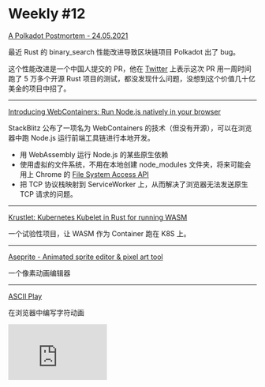 # Weekly #12

[A Polkadot Postmortem - 24.05.2021](https://polkadot.network/a-polkadot-postmortem-24-05-2021/)

最近 Rust 的 binary_search 性能改进导致区块链项目 Polkadot 出了 bug。

这个性能改进是一个中国人提交的 PR，他在 [Twitter](https://twitter.com/_hisriver/status/1398264047229829129) 上表示这次 PR 用一周时间跑了 5 万多个开源 Rust 项目的测试，都没发现什么问题，没想到这个价值几十亿美金的项目中招了。

---

[Introducing WebContainers: Run Node.js natively in your browser](https://blog.stackblitz.com/posts/introducing-webcontainers/)

StackBlitz 公布了一项名为 WebContainers 的技术（但没有开源），可以在浏览器中跑 Node.js 运行前端工具链进行本地开发。

- 用 WebAssembly 运行 Node.js 的某些原生依赖
- 使用虚拟的文件系统，不用在本地创建 node_modules 文件夹，将来可能会用上 Chrome 的 [File System Access API](https://web.dev/file-system-access/)
- 把 TCP 协议栈映射到 ServiceWorker 上，从而解决了浏览器无法发送原生 TCP 请求的问题。

---

[Krustlet: Kubernetes Kubelet in Rust for running WASM](https://github.com/deislabs/krustlet)

一个试验性项目，让 WASM 作为 Container 跑在 K8S 上。

---

[Aseprite - Animated sprite editor & pixel art tool](https://www.aseprite.org/)

一个像素动画编辑器

---

[ASCII Play](https://play.ertdfgcvb.xyz/)

在浏览器中编写字符动画

<iframe width="200" height="113" src="https://www.youtube.com/embed/4emFL4aV9WM?feature=oembed" frameborder="0" allow="accelerometer; autoplay; encrypted-media; gyroscope; picture-in-picture" ></iframe>
